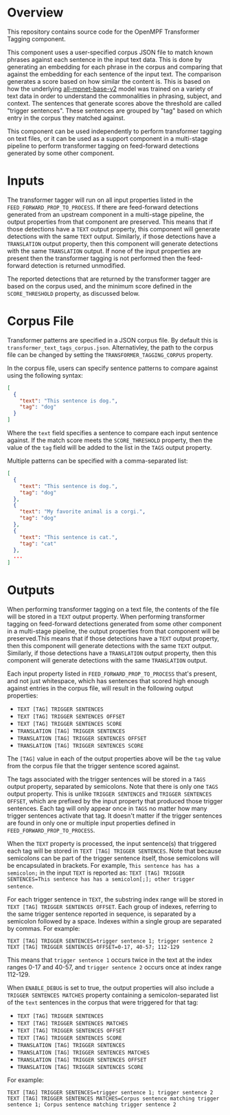 # Overview

This repository contains source code for the OpenMPF Transformer Tagging component.

This component uses a user-specified corpus JSON file to match known phrases against 
each sentence in the input text data. This is done by generating an embedding for each 
phrase in the corpus and comparing that against the embedding for each sentence of the 
input text. The comparison generates a score based on how similar the content is. 
This is based on how the underlying
[all-mpnet-base-v2](https://huggingface.co/sentence-transformers/all-mpnet-base-v2) 
model was trained on a variety of text data in order to understand the commonalities
in phrasing, subject, and context. The sentences that generate scores above the threshold
are called "trigger sentences". These sentences are grouped by "tag" based on which entry 
in the corpus they matched against.

This component can be used independently to perform transformer tagging on text
files, or it can be used as a support component in a multi-stage pipeline to
perform transformer tagging on feed-forward detections generated by some other
component.

# Inputs

The transformer tagger will run on all input properties listed in the 
`FEED_FORWARD_PROP_TO_PROCESS`. If there are feed-forward detections generated from 
an upstream component in a multi-stage pipeline, the output properties from that 
component are preserved. This means that if those detections have a `TEXT` output 
property, this component will generate detections with the same `TEXT` output. 
Similarly, if those detections have a `TRANSLATION` output property, then this 
component will generate detections with the same `TRANSLATION` output. If none of the 
input properties are present then the transformer tagging is not performed then the 
feed-forward detection is returned unmodified.

The reported detections that are returned by the transformer tagger are based on the 
corpus used, and the minimum score defined in the `SCORE_THRESHOLD` property, as
discussed below. 

# Corpus File

Transformer patterns are specified in a JSON corpus file. By default this is 
`transformer_text_tags_corpus.json`. Alternativley, the path to the corpus file can 
be changed by setting the `TRANSFORMER_TAGGING_CORPUS` property.

In the corpus file, users can specify sentence patterns to compare against using the 
following syntax:

```json
[
  {
    "text": "This sentence is dog.",
    "tag": "dog"
  }
]
```

Where the `text` field specifies a sentence to compare each input sentence against. If
the match score meets the `SCORE_THRESHOLD` property, then the value of the `tag` field
will be added to the list in the `TAGS` output property.

Multiple patterns can be specified with a comma-separated list:

```json
[
  {
    "text": "This sentence is dog.",
    "tag": "dog"
  },
  {
    "text": "My favorite animal is a corgi.",
    "tag": "dog"
  },
  {
    "text": "This sentence is cat.",
    "tag": "cat"
  },
  ...
]
```

# Outputs

When performing transformer tagging on a text file, the contents of the file will be
stored in a `TEXT` output property. When performing transformer tagging on
feed-forward detections generated from some other component in a multi-stage
pipeline, the output properties from that component will be preserved.This
means that if those detections have a `TEXT` output property, then this
component will generate detections with the same `TEXT` output. Similarly, if
those detections have a `TRANSLATION` output property, then this component will
generate detections with the same `TRANSLATION` output.

Each input property listed in `FEED_FORWARD_PROP_TO_PROCESS` that's present, and
not just whitespace, which has sentences that scored high enough against entries in
the corpus file, will result in the following output properties:

- `TEXT [TAG] TRIGGER SENTENCES`
- `TEXT [TAG] TRIGGER SENTENCES OFFSET`
- `TEXT [TAG] TRIGGER SENTENCES SCORE`
- `TRANSLATION [TAG] TRIGGER SENTENCES`
- `TRANSLATION [TAG] TRIGGER SENTENCES OFFSET`
- `TRANSLATION [TAG] TRIGGER SENTENCES SCORE`

The `[TAG]` value in each of the output properties above will be the `tag` 
value from the corpus file that the trigger sentence scored against.

The tags associated with the trigger sentences will be stored in a `TAGS` output 
property, separated by semicolons. Note that there is only one `TAGS` output 
property. This is unlike `TRIGGER SENTENCES` and `TRIGGER SENTENCES OFFSET`, which are
prefixed by the input property that produced those trigger sentences. Each tag will only
appear once in `TAGS` no matter how many trigger sentences activate that tag. It doesn't
matter if the trigger sentences are found in only one or multiple input properties defined
in `FEED_FORWARD_PROP_TO_PROCESS`.

When the `TEXT` property is processed, the input sentence(s) that triggered each tag will
be stored in `TEXT [TAG] TRIGGER SENTENCES`. Note that because semicolons can be part of
the trigger sentence itself, those semicolons will be encapsulated in brackets. For
example, `This sentence has has a semicolon;` in the input `TEXT` is reported as:
`TEXT [TAG] TRIGGER SENTENCES=This sentence has has a semicolon[;]; other trigger sentence`.

For each trigger sentence in `TEXT`, the substring index range will be stored in 
`TEXT [TAG] TRIGGER SENTENCES OFFSET`. Each group of indexes, referring to the same
trigger sentence reported in sequence, is separated by a semicolon followed by a space.
Indexes within a single group are separated by commas. For example:

```
TEXT [TAG] TRIGGER SENTENCES=trigger sentence 1; trigger sentence 2
TEXT [TAG] TRIGGER SENTENCES OFFSET=0-17, 40-57; 112-129
```
 
This means that `trigger sentence 1` occurs twice in the text at the index ranges
0-17 and 40-57, and `trigger sentence 2` occurs once at index range 112-129.

When `ENABLE_DEBUG` is set to true, the output properties will also include a 
`TRIGGER SENTENCES MATCHES` property containing a semicolon-separated list of the 
`text` sentences in the corpus that were triggered for that tag:

- `TEXT [TAG] TRIGGER SENTENCES`
- `TEXT [TAG] TRIGGER SENTENCES MATCHES`
- `TEXT [TAG] TRIGGER SENTENCES OFFSET`
- `TEXT [TAG] TRIGGER SENTENCES SCORE`
- `TRANSLATION [TAG] TRIGGER SENTENCES`
- `TRANSLATION [TAG] TRIGGER SENTENCES MATCHES`
- `TRANSLATION [TAG] TRIGGER SENTENCES OFFSET`
- `TRANSLATION [TAG] TRIGGER SENTENCES SCORE`

For example:

```
TEXT [TAG] TRIGGER SENTENCES=trigger sentence 1; trigger sentence 2
TEXT [TAG] TRIGGER SENTENCES MATCHES=Corpus sentence matching trigger sentence 1; Corpus sentence matching trigger sentence 2
```